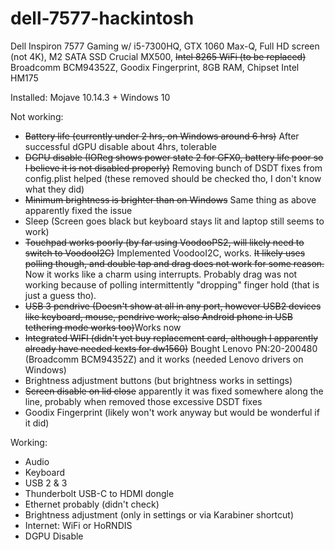 # dell-7577-hackintosh

Dell Inspiron 7577 Gaming w/ i5-7300HQ, GTX 1060 Max-Q, Full HD screen (not 4K), M2 SATA SSD Crucial MX500, ~~Intel 8265 WiFi (to be replaced)~~ Broadcomm BCM94352Z, Goodix Fingerprint, 8GB RAM, Chipset Intel HM175

Installed: Mojave 10.14.3 + Windows 10

Not working:
- ~~Battery life (currently under 2 hrs, on Windows around 6 hrs)~~ After successful dGPU disable about 4hrs, tolerable
- ~~DGPU disable (IOReg shows power state 2 for GFX0, battery life poor so I believe it is not disabled properly)~~ Removing bunch of DSDT fixes from config.plist helped (these removed should be checked tho, I don't know what they did)
- ~~Minimum brightness is brighter than on Windows~~ Same thing as above apparently fixed the issue
- Sleep (Screen goes black but keyboard stays lit and laptop still seems to work)
- ~~Touchpad works poorly (by far using VoodooPS2, will likely need to switch to VoodooI2C)~~ Implemented VoodooI2C, works. ~~It likely uses polling though, and double tap and drag does not work for some reason.~~ Now it works like a charm using interrupts. Probably drag was not working because of polling intermittently "dropping" finger hold (that is just a guess tho).
- ~~USB 3 pendrive (Doesn't show at all in any port, however USB2 devices like keyboard, mouse, pendrive work; also Android phone in USB tethering mode works too)~~Works now
- ~~Integrated WIFI (didn't yet buy replacement card, although I apparently already have needed kexts for dw1560)~~ Bought Lenovo PN:20-200480 (Broadcomm BCM94352Z) and it works (needed Lenovo drivers on Windows)
- Brightness adjustment buttons (but brightness works in settings)
- ~~Screen disable on lid close~~ apparently it was fixed somewhere along the line, probably when removed those excessive DSDT fixes
- Goodix Fingerprint (likely won't work anyway but would be wonderful if it did)

Working:
- Audio
- Keyboard
- USB 2 & 3
- Thunderbolt USB-C to HDMI dongle
- Ethernet probably (didn't check)
- Brightness adjustment (only in settings or via Karabiner shortcut)
- Internet: WiFi or HoRNDIS
- DGPU Disable
